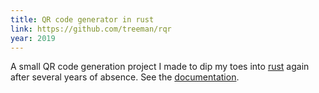 ```yaml
---
title: QR code generator in rust
link: https://github.com/treeman/rqr
year: 2019
---
```


A small QR code generation project I made to dip my toes into [rust][] again after several years of absence. See the [documentation][].

[documentation]: https://docs.rs/rqr/
[rust]: https://www.rust-lang.org/
